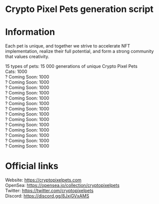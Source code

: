 # Crypto Pixel Pets generation script
# Information
Each pet is unique, and together we strive to accelerate NFT implementation, realize their full potential, and form a strong community that values creativity. </br>

15 types of pets: 15 000 generations of unique Crypto Pixel Pets</br>
Cats: 1000</br>
? Coming Soon: 1000 </br>
? Coming Soon: 1000 </br>
? Coming Soon: 1000 </br>
? Coming Soon: 1000 </br>
? Coming Soon: 1000 </br>
? Coming Soon: 1000 </br>
? Coming Soon: 1000 </br>
? Coming Soon: 1000 </br>
? Coming Soon: 1000 </br>
? Coming Soon: 1000 </br>
? Coming Soon: 1000 </br>
? Coming Soon: 1000 </br>
? Coming Soon: 1000 </br>
? Coming Soon: 1000 </br>

# Official links
Website: https://cryptopixelpets.com </br>
OpenSea: https://opensea.io/collection/cryptopixelpets </br>
Twitter: https://twitter.com/cryptopixelpets </br>
Discord: https://discord.gg/8JxjGVxAMS
